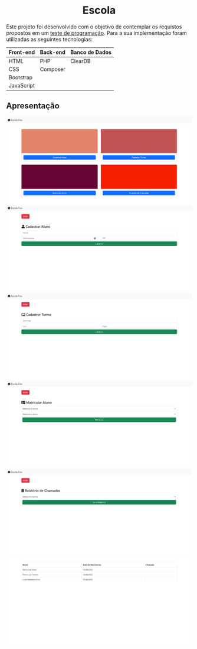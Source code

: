 <div align="center">
  <h1>Escola</h1>
</div>

<div>
  <p>Este projeto foi desenvolvido com o objetivo de contemplar os requistos propostos em um <a href="https://github.com/Edssaac/escola-foo/blob/main/desafio/teste_programacao.pdf">teste de programação</a>. Para a sua implementação foram utilizadas as seguintes tecnologias:</p>
</div>

<div align="center">

|Front-end|Back-end|Banco de Dados|
|---      |---      |---          |
|HTML     |PHP      |ClearDB      |
|CSS      |Composer |             |
|Bootstrap|         |             |
|JavaScript|        |             |

</div>

## Apresentação

<div>

  <img src="https://raw.githubusercontent.com/Edssaac/escola-foo/main/public/images/demo/home.png?token=GHSAT0AAAAAABJM5EC2JB2PHD6B2DBA6JCGYYPN6LA">
  <img src="https://raw.githubusercontent.com/Edssaac/escola-foo/main/public/images/demo/alunos.png?token=GHSAT0AAAAAABJM5EC226674QKVMTCZWDP4YYPN6VA">
  <img src="https://raw.githubusercontent.com/Edssaac/escola-foo/main/public/images/demo/turmas.png?token=GHSAT0AAAAAABJM5EC3KTDOAF5ND5E4EU66YYPN7BQ">
  <img src="https://raw.githubusercontent.com/Edssaac/escola-foo/main/public/images/demo/matriculas.png?token=GHSAT0AAAAAABJM5EC2JVOXKEN4GD52TTJEYYPN7NA">
  <img src="https://raw.githubusercontent.com/Edssaac/escola-foo/main/public/images/demo/relatorio.png?token=GHSAT0AAAAAABJM5EC3S6KFXEDJKGDSGJEMYYPN75Q">
  <img src="https://raw.githubusercontent.com/Edssaac/escola-foo/main/public/images/demo/tabela.png?token=GHSAT0AAAAAABJM5EC27T3VETKYT3ALQ3GMYYPOAIA">

</div>
